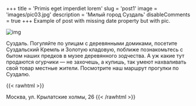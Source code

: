 +++
title = 'Primis eget imperdiet lorem'
slug = 'post1'
image = 'images/pic03.jpg'
description = 'Милый город Суздаль'
disableComments = true
+++
Example of post with missing date property but with pic.

![img](/images/pic03.jpg)

Суздаль. Погуляйте по улицам с деревянными домиками, посетите Суздальский Кремль и Золотую кладовую, поближе познакомьтесь с бытом наших предков в музее деревянного зодчества. А уж какие тут продаются огурчики — не захочешь, а купишь, так умеют нахваливать свой товар местные жители. Посмотрите наш маршрут прогулки по Суздалю.

{{< rawhtml >}}
<script src="https://api-maps.yandex.ru/2.1/?apikey=316b18fe-0f3b-45d3-8930-26eafd8c0beb&lang=ru_RU&load=Geolink"
 type="text/javascript"></script>
 <span class="ymaps-geolink">
   Москва, ул. Крылатские холмы, 26
</span>
{{< /rawhtml >}}